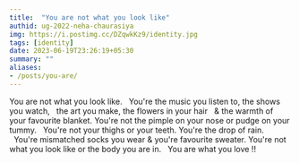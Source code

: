 ```yaml
---
title:  "You are not what you look like"
authid: ug-2022-neha-chaurasiya
img: https://i.postimg.cc/DZqwkKz9/identity.jpg
tags: [identity]
date: 2023-06-19T23:26:19+05:30
summary: ""
aliases:
- /posts/you-are/
---
```


You are not what you look like.
&nbsp;&nbsp;You're the music you listen to, 
the shows you watch,
&nbsp;&nbsp;the art you make, 
the flowers in your hair
&nbsp;&nbsp;& the warmth of your favourite blanket. 
You're not the pimple on your nose or pudge on your tummy.
&nbsp;&nbsp;You're not your thighs or your teeth. 
You're the drop of rain.
&nbsp;&nbsp;You're mismatched socks you wear & you're favourite sweater. 
You're not what you look like or the body you are in.
&nbsp;&nbsp;You are what you love !!